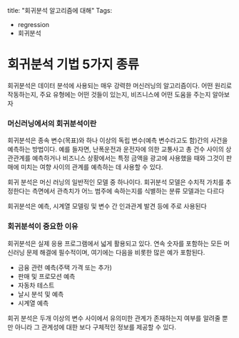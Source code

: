 title: "회귀분석 알고리즘에 대해"
Tags:
  - regression
  - 회귀분석


# 회귀분석 기법 5가지 종류

회귀분석은 데이터 분석에 사용되는 매우 강력한 머신러닝의 알고리즘이다.
어떤 원리로 작동하는지, 주요 유형에는 어떤 것들이 있는지, 비즈니스에 어떤 도움을 주는지 알아보자


### 머신러닝에서의 회귀분석이란

회귀분석은 종속 변수(목표)와 하나 이상의 독립 변수(예측 변수라고도 함)간의 사건을 예측하는 방법이다. 예를 들자면, 난폭운전과 운전자에 의한 교통사고 총 건수 사이의 상관관계를 예측하거나 비즈니스 상황에서는 특정 금액을 광고에 사용했을 때와 그것이 판매에 미치는 여향 사이의 관계를 예측하는 데 사용할 수 있다.

회귀 분석은 머신 러닝의 일반적인 모델 중 하나이다. 회귀분석 모델은 수치적 가치를 추정한다는 측면에서 관측치가 어느 범주에 속하는지를 식별하는 분류 모델과는 다르다

회귀분석은 예측, 시계열 모델링 및 변수 간 인과관계 발견 등에 주로 사용된다

### 회귀분석이 중요한 이유

회귀분석은 실제 응용 프로그램에서 넓게 활용되고 있다. 연속 숫자를 포함하는 모든 머신러닝 문제 해결에 필수적이며, 여기에는 다음을 비롯한 많은 예가 포함된다.

* 금융 관련 예측(주택 가격 또는 추가)
* 판매 및 프로모션 예측
* 자동차 테스트
* 날시 분석 및 예측
* 시계열 예측

회귀 분석은 두개 이상의 변수 사이에서 유의미한 관계가 존재하는지 여부를 알려줄 뿐만 아니라 그 관계성에 대한 보다 구체적인 정보를 제공할 수 있다.
